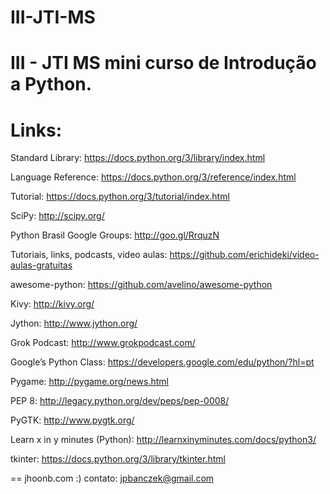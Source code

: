 III-JTI-MS
==========

III - JTI MS mini curso de Introdução a Python.
==

Links:
=====

Standard Library:  https://docs.python.org/3/library/index.html

Language Reference: https://docs.python.org/3/reference/index.html

Tutorial: https://docs.python.org/3/tutorial/index.html

SciPy: http://scipy.org/

Python Brasil Google Groups: http://goo.gl/RrquzN

Tutoriais, links, podcasts, video aulas: https://github.com/erichideki/video-aulas-gratuitas

awesome-python: https://github.com/avelino/awesome-python

Kivy: http://kivy.org/

Jython: http://www.jython.org/

Grok Podcast: http://www.grokpodcast.com/

Google’s Python Class: https://developers.google.com/edu/python/?hl=pt

Pygame: http://pygame.org/news.html

PEP 8: http://legacy.python.org/dev/peps/pep-0008/

PyGTK: http://www.pygtk.org/

Learn x in y minutes (Python): http://learnxinyminutes.com/docs/python3/

tkinter: https://docs.python.org/3/library/tkinter.html


==
jhoonb.com :)
contato: jpbanczek@gmail.com
